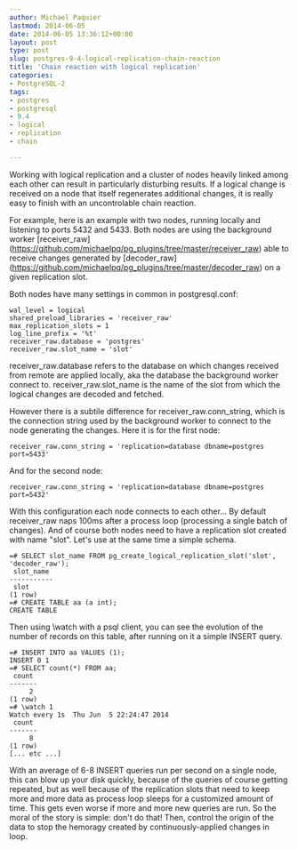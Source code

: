 ```yaml
---
author: Michael Paquier
lastmod: 2014-06-05
date: 2014-06-05 13:36:12+00:00
layout: post
type: post
slug: postgres-9-4-logical-replication-chain-reaction
title: 'Chain reaction with logical replication'
categories:
- PostgreSQL-2
tags:
- postgres
- postgresql
- 9.4
- logical
- replication
- chain

---
```

Working with logical replication and a cluster of nodes heavily linked
among each other can result in particularly disturbing results. If a
logical change is received on a node that itself regenerates additional
changes, it is really easy to finish with an uncontrolable chain reaction.

For example, here is an example with two nodes, running locally and
listening to ports 5432 and 5433. Both nodes are using the background
worker [receiver_raw]
(https://github.com/michaelpq/pg_plugins/tree/master/receiver_raw) able
to receive changes generated by [decoder_raw]
(https://github.com/michaelpq/pg_plugins/tree/master/decoder_raw) on a
given replication slot.

Both nodes have many settings in common in postgresql.conf:

    wal_level = logical
    shared_preload_libraries = 'receiver_raw'
    max_replication_slots = 1
    log_line_prefix = '%t'
    receiver_raw.database = 'postgres'
    receiver_raw.slot_name = 'slot'

receiver\_raw.database refers to the database on which changes received
from remote are applied locally, aka the database the background worker
connect to. receiver\_raw.slot\_name is the name of the slot from which
the logical changes are decoded and fetched.

However there is a subtile difference for receiver\_raw.conn\_string,
which is the connection string used by the background worker to connect
to the node generating the changes. Here it is for the first node:

    receiver_raw.conn_string = 'replication=database dbname=postgres port=5433'

And for the second node:

    receiver_raw.conn_string = 'replication=database dbname=postgres port=5432'

With this configuration each node connects to each other... By default
receiver\_raw naps 100ms after a process loop (processing a single batch
of changes). And of course both nodes need to have a replication slot
created with name "slot". Let's use at the same time a simple schema.

    =# SELECT slot_name FROM pg_create_logical_replication_slot('slot', 'decoder_raw');
     slot_name 
    -----------
     slot
    (1 row)
    =# CREATE TABLE aa (a int);
    CREATE TABLE

Then using \watch with a psql client, you can see the evolution of the
number of records on this table, after running on it a simple INSERT
query.

    =# INSERT INTO aa VALUES (1);
    INSERT 0 1
    =# SELECT count(*) FROM aa;
     count 
    -------
         2
    (1 row)
    =# \watch 1
    Watch every 1s	Thu Jun  5 22:24:47 2014
     count 
    -------
         8
    (1 row)
    [... etc ...]

With an average of 6-8 INSERT queries run per second on a single node,
this can blow up your disk quickly, because of the queries of course
getting repeated, but as well because of the replication slots that
need to keep more and more data as process loop sleeps for a
customized amount of time. This gets even worse if more and more new
queries are run. So the moral of the story is simple: don't do that!
Then, control the origin of the data to stop the hemoragy created by
continuously-applied changes in loop.
